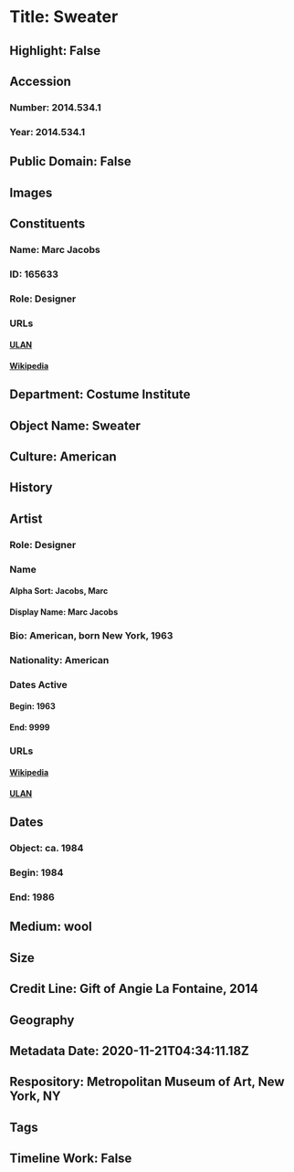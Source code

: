 # Title: Sweater
## Highlight: False
## Accession
### Number: 2014.534.1
### Year: 2014.534.1
## Public Domain: False
## Images
## Constituents
### Name: Marc Jacobs
### ID: 165633
### Role: Designer
### URLs
#### [ULAN](http://vocab.getty.edu/page/ulan/500277365)
#### [Wikipedia](https://www.wikidata.org/wiki/Q313108)
## Department: Costume Institute
## Object Name: Sweater
## Culture: American
## History
## Artist
### Role: Designer
### Name
#### Alpha Sort: Jacobs, Marc
#### Display Name: Marc Jacobs
### Bio: American, born New York, 1963
### Nationality: American
### Dates Active
#### Begin: 1963
#### End: 9999
### URLs
#### [Wikipedia](https://www.wikidata.org/wiki/Q313108)
#### [ULAN](http://vocab.getty.edu/page/ulan/500277365)
## Dates
### Object: ca. 1984
### Begin: 1984
### End: 1986
## Medium: wool
## Size
## Credit Line: Gift of Angie La Fontaine, 2014
## Geography
## Metadata Date: 2020-11-21T04:34:11.18Z
## Respository: Metropolitan Museum of Art, New York, NY
## Tags
## Timeline Work: False